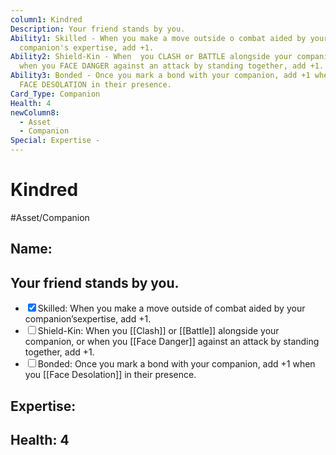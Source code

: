 ```yaml
---
column1: Kindred
Description: Your friend stands by you.
Ability1: Skilled - When you make a move outside o combat aided by your
  companion's expertise, add +1.
Ability2: Shield-Kin - When  you CLASH or BATTLE alongside your companion, or
  when you FACE DANGER against an attack by standing together, add +1.
Ability3: Bonded - Once you mark a bond with your companion, add +1 when  you
  FACE DESOLATION in their presence.
Card_Type: Companion
Health: 4
newColumn8:
  - Asset
  - Companion
Special: Expertise -
---
```

# Kindred
#Asset/Companion 

## Name: 
## Your friend stands by you.
- <input type="checkbox" checked>Skilled: When you make a move outside of combat aided by your companion’sexpertise, add +1. 
- <input type="checkbox">Shield-Kin: When you [[Clash]] or [[Battle]] alongside your companion, or when you [[Face Danger]] against an attack by standing together, add +1.
- <input type="checkbox">Bonded: Once you mark a bond with your companion, add +1 when you [[Face Desolation]] in their presence.
## Expertise:

## Health: 4